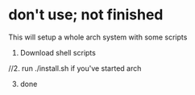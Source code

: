 # don't use; not finished

This will setup a whole arch system with some scripts


1. Download shell scripts

//2. run ./install.sh if you've started arch

3. done
